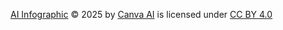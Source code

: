<a href="https://www.canva.com/design/DAG06Gn1c_c/H5tOdyv0BWqy9mr9j7ON2Q/edit?ui=eyJIIjp7IkEiOnRydWV9fQ">AI Infographic</a> © 2025 by <a href="https://www.canva.com/ai-assistant/">Canva AI</a> is licensed under <a href="https://creativecommons.org/licenses/by/4.0/">CC BY 4.0</a><img src="https://mirrors.creativecommons.org/presskit/icons/cc.svg" alt="" style="max-width: 1em;max-height:1em;margin-left: .2em;"><img src="https://mirrors.creativecommons.org/presskit/icons/by.svg" alt="" style="max-width: 1em;max-height:1em;margin-left: .2em;">
